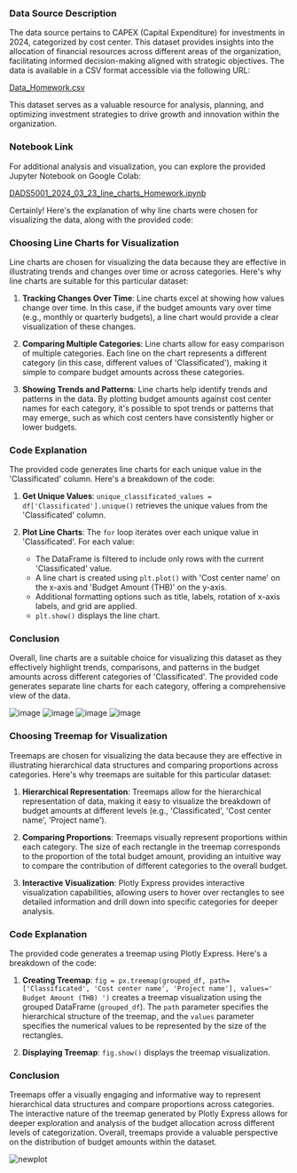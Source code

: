 ### Data Source Description

The data source pertains to CAPEX (Capital Expenditure) for investments in 2024, categorized by cost center. This dataset provides insights into the allocation of financial resources across different areas of the organization, facilitating informed decision-making aligned with strategic objectives. The data is available in a CSV format accessible via the following URL:

[Data_Homework.csv](https://raw.githubusercontent.com/NattachaiJairak/DADS5001_AFTER_MIDTERM/main/DADS5001_2024-03-23/Data_Homework.csv)

This dataset serves as a valuable resource for analysis, planning, and optimizing investment strategies to drive growth and innovation within the organization.

### Notebook Link

For additional analysis and visualization, you can explore the provided Jupyter Notebook on Google Colab:

[DADS5001_2024_03_23_line_charts_Homework.ipynb](https://colab.research.google.com/github/NattachaiJairak/DADS5001_AFTER_MIDTERM/blob/main/DADS5001_2024-03-23/DADS5001_2024_03_23_line_charts_Homework.ipynb#scrollTo=AREw0UVjIFR8)

Certainly! Here's the explanation of why line charts were chosen for visualizing the data, along with the provided code:

### Choosing Line Charts for Visualization

Line charts are chosen for visualizing the data because they are effective in illustrating trends and changes over time or across categories. Here's why line charts are suitable for this particular dataset:

1. **Tracking Changes Over Time**: Line charts excel at showing how values change over time. In this case, if the budget amounts vary over time (e.g., monthly or quarterly budgets), a line chart would provide a clear visualization of these changes.

2. **Comparing Multiple Categories**: Line charts allow for easy comparison of multiple categories. Each line on the chart represents a different category (in this case, different values of 'Classificated'), making it simple to compare budget amounts across these categories.

3. **Showing Trends and Patterns**: Line charts help identify trends and patterns in the data. By plotting budget amounts against cost center names for each category, it's possible to spot trends or patterns that may emerge, such as which cost centers have consistently higher or lower budgets.

### Code Explanation

The provided code generates line charts for each unique value in the 'Classificated' column. Here's a breakdown of the code:

1. **Get Unique Values**: `unique_classificated_values = df['Classificated'].unique()` retrieves the unique values from the 'Classificated' column.

2. **Plot Line Charts**: The `for` loop iterates over each unique value in 'Classificated'. For each value:
   - The DataFrame is filtered to include only rows with the current 'Classificated' value.
   - A line chart is created using `plt.plot()` with 'Cost center name' on the x-axis and 'Budget Amount (THB)' on the y-axis.
   - Additional formatting options such as title, labels, rotation of x-axis labels, and grid are applied.
   - `plt.show()` displays the line chart.

### Conclusion

Overall, line charts are a suitable choice for visualizing this dataset as they effectively highlight trends, comparisons, and patterns in the budget amounts across different categories of 'Classificated'. The provided code generates separate line charts for each category, offering a comprehensive view of the data.

![image](https://github.com/NattachaiJairak/DADS5001_AFTER_MIDTERM/assets/156494047/a7c31fe7-8af1-4620-9d95-0a3a938db9f7)
![image](https://github.com/NattachaiJairak/DADS5001_AFTER_MIDTERM/assets/156494047/8fd65b1f-6204-4909-9231-c612d670771a)
![image](https://github.com/NattachaiJairak/DADS5001_AFTER_MIDTERM/assets/156494047/54acf025-e062-479d-8bbb-6c0abcc51581)
![image](https://github.com/NattachaiJairak/DADS5001_AFTER_MIDTERM/assets/156494047/6133f11c-bcad-4d29-b230-f83ea8fa9c56)

### Choosing Treemap for Visualization

Treemaps are chosen for visualizing the data because they are effective in illustrating hierarchical data structures and comparing proportions across categories. Here's why treemaps are suitable for this particular dataset:

1. **Hierarchical Representation**: Treemaps allow for the hierarchical representation of data, making it easy to visualize the breakdown of budget amounts at different levels (e.g., 'Classificated', 'Cost center name', 'Project name').

2. **Comparing Proportions**: Treemaps visually represent proportions within each category. The size of each rectangle in the treemap corresponds to the proportion of the total budget amount, providing an intuitive way to compare the contribution of different categories to the overall budget.

3. **Interactive Visualization**: Plotly Express provides interactive visualization capabilities, allowing users to hover over rectangles to see detailed information and drill down into specific categories for deeper analysis.

### Code Explanation

The provided code generates a treemap using Plotly Express. Here's a breakdown of the code:

1. **Creating Treemap**: `fig = px.treemap(grouped_df, path=['Classificated', 'Cost center name', 'Project name'], values=' Budget Amount (THB) ')` creates a treemap visualization using the grouped DataFrame (`grouped_df`). The `path` parameter specifies the hierarchical structure of the treemap, and the `values` parameter specifies the numerical values to be represented by the size of the rectangles.

2. **Displaying Treemap**: `fig.show()` displays the treemap visualization.

### Conclusion

Treemaps offer a visually engaging and informative way to represent hierarchical data structures and compare proportions across categories. The interactive nature of the treemap generated by Plotly Express allows for deeper exploration and analysis of the budget allocation across different levels of categorization. Overall, treemaps provide a valuable perspective on the distribution of budget amounts within the dataset.

![newplot](https://github.com/NattachaiJairak/DADS5001_AFTER_MIDTERM/assets/156494047/9180f672-2503-4aa9-8df8-364524fd7a2d)
